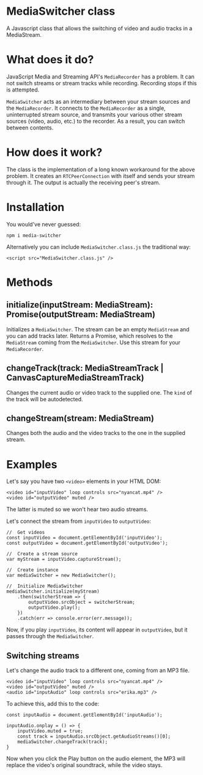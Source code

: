 # MediaSwitcher class
A Javascript class that allows the switching of video and audio tracks in a MediaStream.

# What does it do?
JavaScript Media and Streaming API's `MediaRecorder` has a problem. It can not switch streams or stream tracks while recording. Recording stops if this is attempted.

`MediaSwitcher` acts as an intermediary between your stream sources and the `MediaRecorder`. It connects to the `MediaRecorder` as a single, uninterrupted stream source, and transmits your various other stream sources (video, audio, etc.) to the recorder. As a result, you can switch between contents.

# How does it work?
The class is the implementation of a long known workaround for the above problem. It creates an `RTCPeerConnection` with itself and sends your stream through it. The output is actually the receiving peer's stream.

# Installation

You would've never guessed:

`npm i media-switcher`

Alternatively you can include `MediaSwitcher.class.js` the traditional way:

```
<script src="MediaSwitcher.class.js" />
```

# Methods

## initialize(inputStream: MediaStream): Promise(outputStream: MediaStream)
Initializes a `MediaSwitcher`. The stream can be an empty `MediaStream` and you can add tracks later.
Returns a Promise, which resolves to the `MediaStream` coming from the `MediaSwitcher`. Use this stream for your `MediaRecorder`.

## changeTrack(track: MediaStreamTrack | CanvasCaptureMediaStreamTrack)
Changes the current audio or video track to the supplied one. The `kind` of the track will be autodetected.

## changeStream(stream: MediaStream)
Changes both the audio and the video tracks to the one in the supplied stream.

# Examples
Let's say you have two `<video>` elements in your HTML DOM:

```
<video id="inputVideo" loop controls src="nyancat.mp4" />
<video id="outputVideo" muted />
```
The latter is muted so we won't hear two audio streams.

Let's connect the stream from `inputVideo` to `outputVideo`:

```
//  Get videos
const inputVideo = document.getElementById('inputVideo');
const outputVideo = document.getElementById('outputVideo');

//  Create a stream source
var myStream = inputVideo.captureStream();

//  Create instance
var mediaSwitcher = new MediaSwitcher();

//  Initialize MediaSwitcher
mediaSwitcher.initialize(myStream)
    .then(switcherStream => {
        outputVideo.srcObject = switcherStream;
        outputVideo.play();
    })
    .catch(err => console.error(err.message));
```

Now, if you play `inputVideo`, its content will appear in `outputVideo`, but it passes through the `MediaSwitcher`. 

##  Switching streams
Let's change the audio track to a different one, coming from an MP3 file.

```
<video id="inputVideo" loop controls src="nyancat.mp4" />
<video id="outputVideo" muted />
<audio id="inputAudio" loop controls src="erika.mp3" />
```

To achieve this, add this to the code:

```
const inputAudio = document.getElementById('inputAudio');

inputAudio.onplay = () => {
    inputVideo.muted = true;
    const track = inputAudio.srcObject.getAudioStreams()[0];
    mediaSwitcher.changeTrack(track);
}
```

Now when you click the Play button on the audio element, the MP3 will replace the video's original soundtrack, while the video stays.